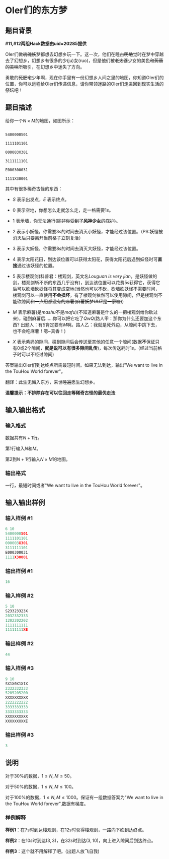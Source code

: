 # OIer们的东方梦

## 题目背景

**#11,#12两组Hack数据由uid=20285提供**

OIer们做~~魂魄妖~~梦都想去幻想乡玩一下。这一次，他们在睡~~古明地~~觉时在梦中穿越去了幻想乡，幻想乡有很多的少(ju)女(ruo)，但是他们被~~老太婆~~少女的美色~~和蒟蒻的美味~~所吸引，在幻想乡中迷失了方向。

勇敢的~~死肥宅~~少年啊，现在你手里有一份幻想乡人间之里的地图，你知道OIer们的位置，你可以远程给OIer们传递信息，请你带领迷路的OIer们走进回到现实生活的祭坛吧！

## 题目描述

给你一个$N\times M$的地图，如图所示：

```

5400000S01

1111101101

000003X301

3111111101

E000300031

1111X30001

```

其中有很多稀奇古怪的东西：

* $S$ 表示出发点，$E$ 表示终点。

* $0$ 表示空地，你想怎么走就怎么走，走一格需要$1s$。

* $1$ 表示墙，你无法通行~~(除非你受到了**风神少女**的庇护)~~。

* $2$ 表示小妖怪，你需要$3s$的时间去消灭小妖怪，才能经过该位置。（PS:妖怪被消灭后只要离开当前格子立刻复活）

* $3$ 表示大妖怪，你需要$8s$的时间去消灭大妖怪，才能经过该位置。

* $4$ 表示太阳花田，到达该位置可以获得太阳花，获得太阳花后遇到妖怪时可**直接**通过该妖怪的位置。

* $5$ 表示楼观剑(科普君：楼观剑，英文名$Louguan\ is\ very\ jian$，是妖怪做的剑，楼观剑斩不断的东西几乎没有)，到达该位置可以花费$5s$获得它，获得它后可以砍墙砍妖怪将其变成空地(当然也可以不砍，砍墙砍妖怪不需要时间，楼观剑可以一直使用**不会损坏**，有了楼观剑依然可以使用隙间，但是楼观剑不能砍隙间~~和一点用都没有的麻薯(麻薯妖梦UUZ是一家嘛)~~)

* $M$ 表示麻薯(是$mashu$不是$mafu$)(不知道麻薯是什么的一把楼观剑给你砍过来)，碰到麻薯后……你可以把它吃了$QwQ$(路人甲：那你为什么还要加这个东西? 出题人：有$S$肯定要有$M$啊。路人乙：我就是死外边，从隙间中跳下去，也不会吃麻薯！嗯~真香！)

* $X$ 表示紫妈的隙间，碰到隙间后会传送至其他的任意一个隙间(数据**不**保证只有0或2个隙间，**就是说可以有很多隙间乱传**)，每次传送耗时$1s$。(经过当前格子时可以不经过隙间)

答案输出OIer们到达终点所需最短时间。如果无法到达，输出"We want to live in the TouHou World forever"。

翻译：此生无悔入东方，来世~~睡遍~~愿生幻想乡。

**温馨提示：不排除存在可以往回走等稀奇古怪的最优走法**

## 输入输出格式

### 输入格式

数据共有$N+1$行。

第$1$行输入$N$和$M$。

第$2$到$N+1$行输入$N\times M$的地图。

### 输出格式

一行，最短时间或者"We want to live in the TouHou World forever"。

## 输入输出样例

### 输入样例 #1

```cpp
6 10
5400000S01     
1111101101     
000003X301      
3111111101     
E000300031      
1111X30001   
```


### 输出样例 #1

```cpp
16
```


### 输入样例 #2

```cpp
5 10
S23323323X
2032332333
1202202202
1111111111
11111111XE
```


### 输出样例 #2

```cpp
44
```


### 输入样例 #3

```cpp
9 10
SX1X0X1X1X
2332332333
5205205200
XXXXXXXXXX
2222222222
3333333333
3333333333
XXXXXXXXXX
XXXXXXXXXE
```


### 输出样例 #3

```cpp
3
```


## 说明

对于$30\%$的数据，$1\leq N,M\leq 50$。

对于$50\%$的数据，$1\leq N,M\leq 100$。

对于$100\%$的数据，$1\leq N,M\leq 1000$。保证有一组数据答案为"We want to live in the TouHou World forever",数据有梯度。

### 样例解释

**样例1**：在$7s$时到达楼观剑，在$12s$时获得楼观剑，一路向下砍到达终点。

**样例2**：在$10s$时到达$(3,3)$，在$32s$时到达$(3,10)$，向上进入隙间后到达终点。

**样例3**：这个就不用解释了吧。(出题人放飞自我)

